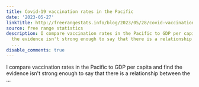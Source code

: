 ```yaml
---
title: Covid-19 vaccination rates in the Pacific
date: '2023-05-27'
linkTitle: http://freerangestats.info/blog/2023/05/28/covid-vaccinations
source: free range statistics
description: I compare vaccination rates in the Pacific to GDP per capita and find
  the evidence isn't strong enough to say that there is a relationship between the
  ...
disable_comments: true
---
```

I compare vaccination rates in the Pacific to GDP per capita and find the evidence isn't strong enough to say that there is a relationship between the ...